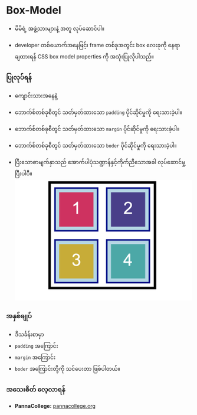 # Box-Model 
- မိမိရဲ့ အဖွဲ့သားများနဲ့ အတူ လုပ်ဆောင်ပါ။ 
* developer တစ်ယောက်အနေဖြင့်၊ frame တစ်ခုအတွင်း box လေးခုကို နေရာချထားရန် CSS box model properties ကို အသုံးပြုလိုပါသည်။

### ပြုလုပ်ရန်
- ကျောင်းသားအနေနဲ့  
 * ဘောက်စ်တစ်ခုစီတွင် သတ်မှတ်ထားသော `padding` ပိုင်ဆိုင်မှုကို ရေးသားခဲ့ပါ။

* ဘောက်စ်တစ်ခုစီတွင် သတ်မှတ်ထားသော `margin` ပိုင်ဆိုင်မှုကို ရေးသားခဲ့ပါ။

* ဘောက်စ်တစ်ခုစီတွင် သတ်မှတ်ထားသော `boder` ပိုင်ဆိုင်မှုကို ရေးသားခဲ့ပါ။

* ပြီးသောစာမျက်နှာသည် အောက်ပါပုံသဏ္ဍာန်နှင့်ကိုက်ညီသောအခါ လုပ်ဆောင်မှု့ ပြီးပါပီ။ 
![alt text](<assets/images/image-1 copy.png>)

### အနှစ်ချုပ် 
- ဒီသင်္ခန်းစာမှာ 
- `padding` အကြောင်း
- `margin` အကြောင်း
- `boder` အကြောင်းတို့ကို သင်ပေးတာ ဖြစ်ပါတယ်။ 

### အသေးစိတ် လေ့လာရန် 
- **PannaCollege:** [pannacollege.org](https://sites.google.com/pannacollege.org/pannacollege/home)
